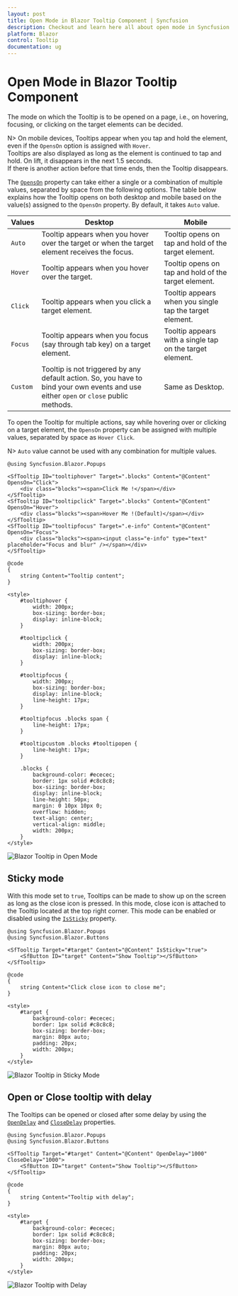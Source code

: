 ```yaml
---
layout: post
title: Open Mode in Blazor Tooltip Component | Syncfusion
description: Checkout and learn here all about open mode in Syncfusion Blazor Tooltip component and much more details.
platform: Blazor
control: Tooltip
documentation: ug
---
```


# Open Mode in Blazor Tooltip Component

The mode on which the Tooltip is to be opened on a page, i.e., on hovering, focusing, or clicking on the target elements can be decided.

N> On mobile devices, Tooltips appear when you tap and hold the element, even if the `OpensOn` option is assigned with `Hover`.
<br/> Tooltips are also displayed as long as the element is continued to tap and hold. On lift, it disappears in the next 1.5 seconds.
<br/> If there is another action before that time ends, then the Tooltip disappears.

The [`OpensOn`](https://help.syncfusion.com/cr/blazor/Syncfusion.Blazor.Popups.SfTooltip.html#Syncfusion_Blazor_Popups_SfTooltip_OpensOn) property can take either a single or a combination of multiple values, separated by space from the following options. The table below explains how the Tooltip opens on both desktop and mobile based on the value(s) assigned to the `OpensOn` property. By default, it takes `Auto` value.

| Values | Desktop | Mobile |
| ------------- | ------------- | ------------- |
| `Auto` | Tooltip appears when you hover over the target or when the target element receives the focus. | Tooltip opens on tap and hold of the target element. |
| `Hover` | Tooltip appears when you hover over the target. | Tooltip opens on tap and hold of the target element. |
| `Click` | Tooltip appears when you click a target element. | Tooltip appears when you single tap the target element. |
| `Focus` | Tooltip appears when you focus (say through tab key) on a target element. | Tooltip appears with a single tap on the target element. |
| `Custom` | Tooltip is not triggered by any default action. So, you have to bind your own events and use either `open` or `close` public methods. | Same as Desktop. |

To open the Tooltip for multiple actions, say while hovering over or clicking on a target element, the `OpensOn` property can be assigned with multiple values, separated by space as `Hover Click`.

N> `Auto` value cannot be used with any combination for multiple values.

```cshtml
@using Syncfusion.Blazor.Popups

<SfTooltip ID="tooltiphover" Target=".blocks" Content="@Content" OpensOn="Click">
    <div class="blocks"><span>Click Me !</span></div>
</SfTooltip>
<SfTooltip ID="tooltipclick" Target=".blocks" Content="@Content" OpensOn="Hover">
    <div class="blocks"><span>Hover Me !(Default)</span></div>
</SfTooltip>
<SfTooltip ID="tooltipfocus" Target=".e-info" Content="@Content" OpensOn="Focus">
    <div class="blocks"><span><input class="e-info" type="text" placeholder="Focus and blur" /></span></div>
</SfTooltip>

@code
{
    string Content="Tooltip content";
}

<style>
    #tooltiphover {
        width: 200px;
        box-sizing: border-box;
        display: inline-block;
    }

    #tooltipclick {
        width: 200px;
        box-sizing: border-box;
        display: inline-block;
    }

    #tooltipfocus {
        width: 200px;
        box-sizing: border-box;
        display: inline-block;
        line-height: 17px;
    }

    #tooltipfocus .blocks span {
        line-height: 17px;
    }

    #tooltipcustom .blocks #tooltipopen {
        line-height: 17px;
    }

    .blocks {
        background-color: #ececec;
        border: 1px solid #c8c8c8;
        box-sizing: border-box;
        display: inline-block;
        line-height: 50px;
        margin: 0 10px 10px 0;
        overflow: hidden;
        text-align: center;
        vertical-align: middle;
        width: 200px;
    }
</style>
```

![Blazor Tooltip in Open Mode](images/blazor-tooltip-in-open-mode.gif)

## Sticky mode

With this mode set to `true`, Tooltips can be made to show up on the screen as long as the close icon is pressed. In this mode, close icon is attached to the Tooltip located at the top right corner. This mode can be enabled or disabled using the [`IsSticky`](https://help.syncfusion.com/cr/blazor/Syncfusion.Blazor.Popups.SfTooltip.html#Syncfusion_Blazor_Popups_SfTooltip_IsSticky) property.

```cshtml
@using Syncfusion.Blazor.Popups
@using Syncfusion.Blazor.Buttons

<SfTooltip Target="#target" Content="@Content" IsSticky="true">
    <SfButton ID="target" Content="Show Tooltip"></SfButton>
</SfTooltip>

@code
{
    string Content="Click close icon to close me";
}

<style>
    #target {
        background-color: #ececec;
        border: 1px solid #c8c8c8;
        box-sizing: border-box;
        margin: 80px auto;
        padding: 20px;
        width: 200px;
    }
</style>

```

![Blazor Tooltip in Sticky Mode](images/blazor-tooltip-sticky-mode.gif)

## Open or Close tooltip with delay

The Tooltips can be opened or closed after some delay by using the [`OpenDelay`](https://help.syncfusion.com/cr/blazor/Syncfusion.Blazor.Popups.SfTooltip.html#Syncfusion_Blazor_Popups_SfTooltip_OpenDelay) and [`CloseDelay`](https://help.syncfusion.com/cr/blazor/Syncfusion.Blazor.Popups.SfTooltip.html#Syncfusion_Blazor_Popups_SfTooltip_CloseDelay) properties.

```cshtml
@using Syncfusion.Blazor.Popups
@using Syncfusion.Blazor.Buttons

<SfTooltip Target="#target" Content="@Content" OpenDelay="1000" CloseDelay="1000">
    <SfButton ID="target" Content="Show Tooltip"></SfButton>
</SfTooltip>

@code
{
    string Content="Tooltip with delay";
}

<style>
    #target {
        background-color: #ececec;
        border: 1px solid #c8c8c8;
        box-sizing: border-box;
        margin: 80px auto;
        padding: 20px;
        width: 200px;
    }
</style>
```

![Blazor Tooltip with Delay](images/blazor-tooltip-delay.gif)